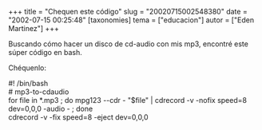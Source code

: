+++
title = "Chequen este código"
slug = "20020715002548380"
date = "2002-07-15 00:25:48"
[taxonomies]
tema = ["educacion"]
autor = ["Eden Martinez"]
+++

Buscando cómo hacer un disco de cd-audio con mis mp3, encontré este
súper código en bash.

Chéquenlo:

#! /bin/bash  
\# mp3-to-cdaudio  
for file in \*.mp3 ; do mpg123 --cdr - "$file" \| cdrecord -v -nofix
speed=8 dev=0,0,0 -audio - ; done  
cdrecord -v -fix speed=8 -eject dev=0,0,0


